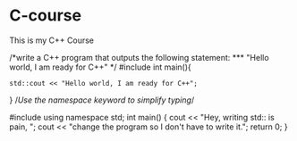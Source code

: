 # C-course
This is my C++ Course

/*write a C++ program that outputs the following statement:
*** "Hello world, I am ready for C++"
*/
#include <iostream>
int main(){
    
    std::cout << "Hello world, I am ready for C++";
}
/*Use the namespace keyword to simplify typing*/

#include <iostream>
using namespace std;
int main()
{
    cout << "Hey, writing std:: is pain, ";
    cout << "change the program so I don't have to write it.";
    return 0;
}
